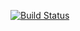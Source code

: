 [![Build Status](https://travis-ci.org/blxdaniel/lab6.svg?branch=master)](https://travis-ci.org/blxdaniel/lab6)
